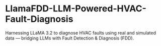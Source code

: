 # LlamaFDD-LLM-Powered-HVAC-Fault-Diagnosis
Harnessing LLaMA 3.2 to diagnose HVAC faults using real and simulated data — bridging LLMs with Fault Detection &amp; Diagnosis (FDD).
